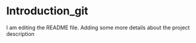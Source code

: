 # Introduction_git
I am editing the README file. Adding some more details about the project description

